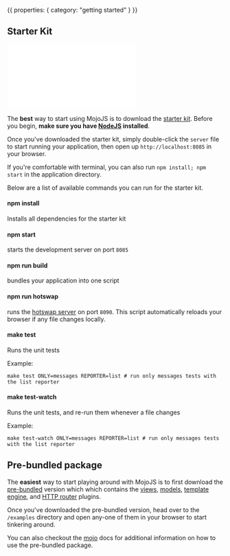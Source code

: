{{
  properties: {
    category: "getting started"
  }
}}

## Starter Kit

<iframe class="video" src="//www.youtube.com/embed/FSq_yUbHkfQ" frameborder="0" allowfullscreen></iframe>

The **best** way to start using MojoJS is to download the [starter kit](https://github.com/mojo-js/mojo-starter). Before you
begin, **make sure you have [NodeJS](http://nodejs.org/) installed**.

Once you've downloaded the starter kit, simply double-click the `server` file to start running your  application, then open up `http://localhost:8085` in your browser.

If you're comfortable with terminal, you can also run `npm install; npm start` in the application directory. 

Below are a list of available commands you can run for the starter kit.

#### npm install

Installs all dependencies for the starter kit

#### npm start

starts the development server on port `8085`

#### npm run build

bundles your application into one script

#### npm run hotswap

runs the [hotswap server](https://github.com/browsertap/ditto.js) on port `8090`. This script automatically reloads
your browser if any file changes locally.

#### make test

Runs the unit tests

Example:

```
make test ONLY=messages REPORTER=list # run only messages tests with the list reporter
```

#### make test-watch

Runs the unit tests, and re-run them whenever a file changes


Example:

```
make test-watch ONLY=messages REPORTER=list # run only messages tests with the list reporter
```

## Pre-bundled package

The **easiest** way to start playing around with MojoJS is to first download the [pre-bundled](https://github.com/mojo-js/mojo.js/archive/master.zip) version which which contains the [views](http://github.com/mojo-js/mojo-views), [models](http://github.com/mojo-js/mojo-models), [template engine](http://github.com/mojo-js/mojo-paperclip), and [HTTP router](http://github.com/mojo-js/mojo-router) plugins.

Once you've downloaded the pre-bundled version, head over to the `/examples` directory and open any-one of them in your browser to start
tinkering around.

You can also checkout the [mojo](/docs/api/mojo) docs for additional information on how to use the pre-bundled package.



